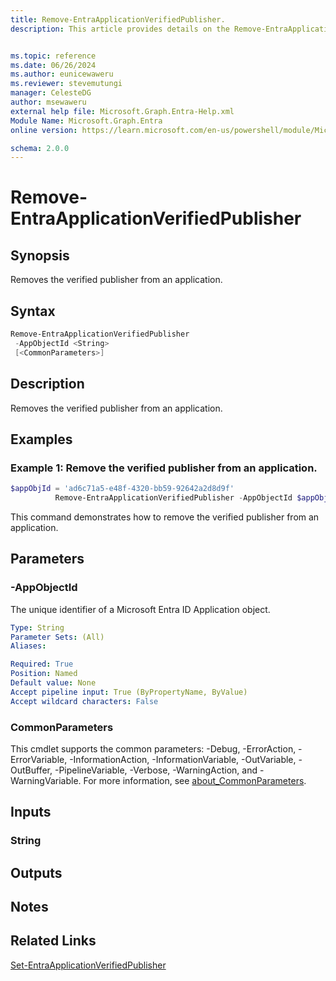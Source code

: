 ```yaml
---
title: Remove-EntraApplicationVerifiedPublisher.
description: This article provides details on the Remove-EntraApplicationVerifiedPublisher command.


ms.topic: reference
ms.date: 06/26/2024
ms.author: eunicewaweru
ms.reviewer: stevemutungi
manager: CelesteDG
author: msewaweru
external help file: Microsoft.Graph.Entra-Help.xml
Module Name: Microsoft.Graph.Entra
online version: https://learn.microsoft.com/en-us/powershell/module/Microsoft.Graph.Entra/Remove-EntraApplicationVerifiedPublisher

schema: 2.0.0
---
```


# Remove-EntraApplicationVerifiedPublisher

## Synopsis
Removes the verified publisher from an application.

## Syntax

```powershell
Remove-EntraApplicationVerifiedPublisher 
 -AppObjectId <String> 
 [<CommonParameters>]
```

## Description
Removes the verified publisher from an application.

## Examples

### Example 1: Remove the verified publisher from an application.
```Powershell
$appObjId = 'ad6c71a5-e48f-4320-bb59-92642a2d8d9f'
          Remove-EntraApplicationVerifiedPublisher -AppObjectId $appObjId
```
This command demonstrates how to remove the verified publisher from an application.  

## Parameters

### -AppObjectId
The unique identifier of a Microsoft Entra ID Application object.

```yaml
Type: String
Parameter Sets: (All)
Aliases:

Required: True
Position: Named
Default value: None
Accept pipeline input: True (ByPropertyName, ByValue)
Accept wildcard characters: False
```

### CommonParameters
This cmdlet supports the common parameters: -Debug, -ErrorAction, -ErrorVariable, -InformationAction, -InformationVariable, -OutVariable, -OutBuffer, -PipelineVariable, -Verbose, -WarningAction, and -WarningVariable. For more information, see [about_CommonParameters](https://go.microsoft.com/fwlink/?LinkID=113216).

## Inputs

### String
## Outputs

## Notes

## Related Links

[Set-EntraApplicationVerifiedPublisher](Set-EntraApplicationVerifiedPublisher.md)

